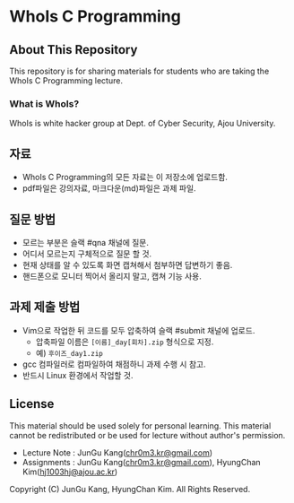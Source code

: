 # WhoIs C Programming

## About This Repository

This repository is for sharing materials for students who are taking the WhoIs C Programming lecture. 

### What is WhoIs?

WhoIs is white hacker group at Dept. of Cyber Security, Ajou University.

## 자료
* WhoIs C Programming의 모든 자료는 이 저장소에 업로드함.
* pdf파일은 강의자료, 마크다운(md)파일은 과제 파일.

## 질문 방법
* 모르는 부분은 슬랙 #qna 채널에 질문.
* 어디서 모르는지 구체적으로 질문 할 것.
* 현재 상태를 알 수 있도록 화면 캡쳐해서 첨부하면 답변하기 좋음.
* 핸드폰으로 모니터 찍어서 올리지 말고, 캡쳐 기능 사용.

## 과제 제출 방법
* Vim으로 작업한 뒤 코드를 모두 압축하여 슬랙 #submit 채널에 업로드.
	* 압축파일 이름은 `[이름]_day[회차].zip` 형식으로 지정.
	* 예) `후이즈_day1.zip`
* gcc 컴파일러로 컴파일하여 채점하니 과제 수행 시 참고.
* 반드시 Linux 환경에서 작업할 것.

## License

This material should be used solely for personal learning. This material cannot be redistributed or be used for lecture without author's permission.

* Lecture Note : JunGu Kang(chr0m3.kr@gmail.com)
* Assignments : JunGu Kang(chr0m3.kr@gmail.com), HyungChan Kim(hj1003hj@ajou.ac.kr)

Copyright (C) JunGu Kang, HyungChan Kim. All Rights Reserved.